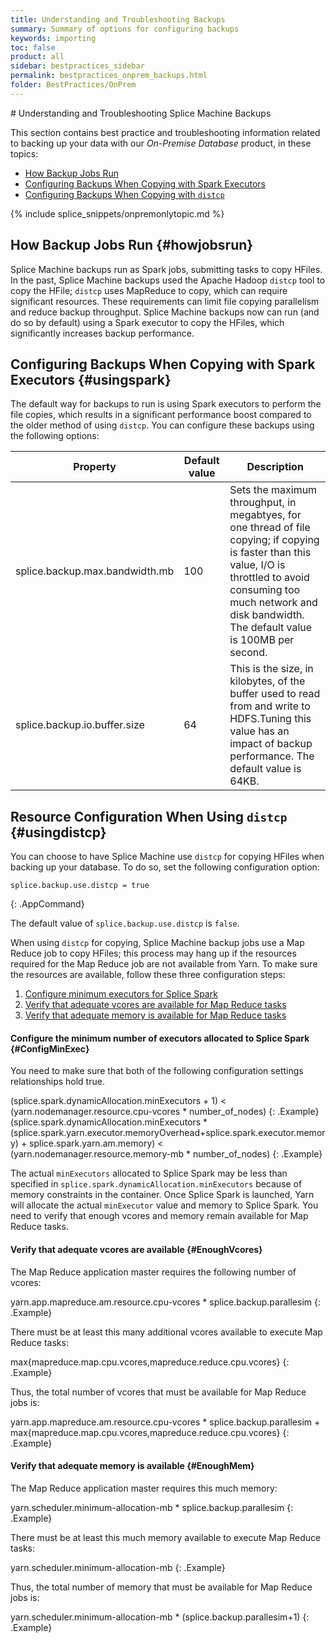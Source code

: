 ```yaml
---
title: Understanding and Troubleshooting Backups
summary: Summary of options for configuring backups
keywords: importing
toc: false
product: all
sidebar: bestpractices_sidebar
permalink: bestpractices_onprem_backups.html
folder: BestPractices/OnPrem
---
```

<section>
<div class="TopicContent" data-swiftype-index="true" markdown="1">
# Understanding and Troubleshooting Splice Machine Backups

This section contains best practice and troubleshooting information related to backing up your data with our *On-Premise Database* product, in these topics:

* [How Backup Jobs Run](#howjobsrun)
* [Configuring Backups When Copying with Spark Executors](#usingspark)
* [Configuring Backups When Copying with `distcp`](#usingdistcp)

{% include splice_snippets/onpremonlytopic.md %}

## How Backup Jobs Run {#howjobsrun}

Splice Machine backups run as Spark jobs, submitting tasks to copy HFiles. In the past, Splice Machine backups used the Apache Hadoop `distcp` tool to copy the HFile; `distcp` uses MapReduce to copy, which can require significant resources. These requirements can limit file copying parallelism and reduce backup throughput. Splice Machine backups now can run (and do so by default) using a Spark executor to copy the HFiles, which significantly increases backup performance.

## Configuring Backups When Copying with Spark Executors {#usingspark}

The default way for backups to run is using Spark executors to perform the file copies, which results in a significant performance boost compared to the older method of using `distcp`. You can configure these backups using the following options:

<table>
    <col />
    <col />
    <col />
    <thead>
        <tr>
            <th>Property</th>
            <th>Default value</th>
            <th>Description</th>
        </tr>
    </thead>
    <tbody>
        <tr>
            <td class="CodeFont">splice.backup.max.bandwidth.mb</td>
            <td class="CodeFont">100</td>
            <td>Sets the maximum throughput, in megabtyes, for one thread of file copying; if copying is faster than this value, I/O is throttled to avoid consuming too much network and disk bandwidth. The default value is 100MB per second. </td>
        </tr>
        <tr>
            <td class="CodeFont">splice.backup.io.buffer.size</td>
            <td class="CodeFont">64</td>
            <td>This is the size, in kilobytes, of the buffer used to read from and write to HDFS.Tuning this value has an impact of backup performance. The default value is 64KB.</td>
        </tr>
    </tbody>
</table>

## Resource Configuration When Using `distcp`  {#usingdistcp}

You can choose to have Splice Machine use `distcp` for copying HFiles when backing up your database. To do so, set the following configuration option:

````
splice.backup.use.distcp = true
````
{: .AppCommand}

The default value of `splice.backup.use.distcp` is `false`.

When using `distcp` for copying, Splice Machine backup jobs use a Map Reduce job to copy HFiles; this process may hang up if the resources required for the Map Reduce job are not available from Yarn. To make sure the resources are available, follow these three configuration steps:

1. [Configure minimum executors for Splice Spark](#ConfigMinExec)
2. [Verify that adequate vcores are available for Map Reduce tasks](#EnoughVcores)
3. [Verify that adequate memory is available for Map Reduce tasks](#EnoughMem)

#### Configure the minimum number of executors allocated to Splice Spark {#ConfigMinExec}

You need to make sure that both of the following configuration settings relationships hold true.

  <div class="preWrapperWide" markdown="1">
    (splice.spark.dynamicAllocation.minExecutors + 1) < (yarn.nodemanager.resource.cpu-vcores * number_of_nodes)
  {: .Example}
  </div>

  <div class="preWrapperWide" markdown="1">
    (splice.spark.dynamicAllocation.minExecutors * (splice.spark.yarn.executor.memoryOverhead+splice.spark.executor.memory) + splice.spark.yarn.am.memory) < (yarn.nodemanager.resource.memory-mb * number_of_nodes)
  {: .Example}
  </div>

The actual `minExecutors` allocated to Splice Spark may be less than specified in `splice.spark.dynamicAllocation.minExecutors` because of memory constraints in the container. Once Splice Spark is launched, Yarn will allocate the actual `minExecutor` value and memory to Splice Spark. You need to verify that enough vcores and memory remain available for Map Reduce tasks.

#### Verify that adequate vcores are available {#EnoughVcores}

The Map Reduce application master requires the following number of vcores:
  <div class="preWrapperWide" markdown="1">
    yarn.app.mapreduce.am.resource.cpu-vcores * splice.backup.parallesim
  {: .Example}
  </div>

There must be at least this many additional vcores available to execute Map Reduce tasks:
  <div class="preWrapperWide" markdown="1">
    max{mapreduce.map.cpu.vcores,mapreduce.reduce.cpu.vcores}
  {: .Example}
  </div>

Thus, the total number of vcores that must be available for Map Reduce jobs is:
  <div class="preWrapperWide" markdown="1">
    yarn.app.mapreduce.am.resource.cpu-vcores * splice.backup.parallesim + max{mapreduce.map.cpu.vcores,mapreduce.reduce.cpu.vcores}
  {: .Example}
  </div>

#### Verify that adequate memory is available {#EnoughMem}

The Map Reduce application master requires this much memory:
  <div class="preWrapperWide" markdown="1">
    yarn.scheduler.minimum-allocation-mb * splice.backup.parallesim
  {: .Example}
  </div>

There must be at least this much memory available to execute Map Reduce tasks:
  <div class="preWrapperWide" markdown="1">
    yarn.scheduler.minimum-allocation-mb
  {: .Example}
  </div>

Thus, the total number of memory that must be available for Map Reduce jobs is:
  <div class="preWrapperWide" markdown="1">
    yarn.scheduler.minimum-allocation-mb * (splice.backup.parallesim+1)
  {: .Example}
  </div>

</div>
</section>
